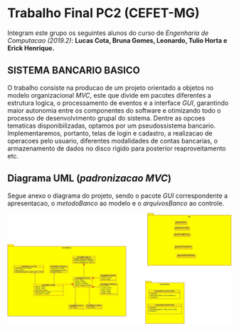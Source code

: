 
# Trabalho Final PC2 (CEFET-MG)
Integram este grupo os seguintes alunos do curso de *Engenharia de Computacao (2019.2)*: **Lucas Cota, Bruna Gomes, Leonardo, Tulio Horta e Erick Henrique.**

## SISTEMA BANCARIO BASICO
O trabalho consiste na producao de um projeto orientado a objetos no modelo organizacional *MVC*, este que divide em pacotes diferentes a estrutura logica, o processamento de eventos e a interface *GUI*, garantindo maior autonomia entre os componentes do software e otimizando todo o processo de desenvolvimento grupal do sistema. Dentre as opcoes tematicas disponibilizadas, optamos por um pseudossistema bancario. Implementaremos, portanto, telas de login e cadastro, a realizacao de operacoes pelo usuario, diferentes modalidades de contas bancarias, o armazenamento de dados no disco rigido para posterior reaproveitamento etc.

## Diagrama UML (*padronizacao MVC*)
Segue anexo o diagrama do projeto, sendo o pacote *GUI* correspondente a apresentacao, o *metodoBanco* ao modelo e o *arquivosBanco* ao controle.

![Diagrama UML](photo_2020-11-19_14-27-19.jpg)

